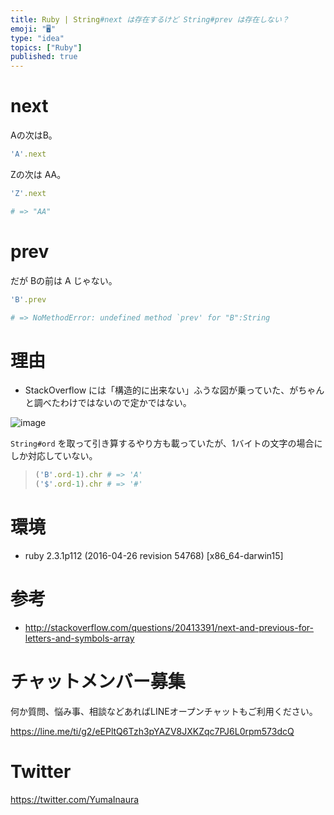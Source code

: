```yaml
---
title: Ruby | String#next は存在するけど String#prev は存在しない？
emoji: "🖥"
type: "idea"
topics: ["Ruby"]
published: true
---
```


# next

Aの次はB。

```rb
'A'.next
```

Zの次は AA。

```rb
'Z'.next

# => "AA"
```

# prev

だが Bの前は A じゃない。

```rb
'B'.prev

# => NoMethodError: undefined method `prev' for "B":String
```

# 理由

- StackOverflow には「構造的に出来ない」ふうな図が乗っていた、がちゃんと調べたわけではないので定かではない。

![image](https://qiita-image-store.s3.amazonaws.com/0/89618/6432b103-5a91-2942-e7fc-2d8667905a82.png)

`String#ord` を取って引き算するやり方も載っていたが、1バイトの文字の場合にしか対応していない。

>```rb
>('B'.ord-1).chr # => 'A'
>('$'.ord-1).chr # => '#'
>```

# 環境

- ruby 2.3.1p112 (2016-04-26 revision 54768) [x86_64-darwin15]

# 参考

- http://stackoverflow.com/questions/20413391/next-and-previous-for-letters-and-symbols-array








<!-- Update From Qiita API -->

# チャットメンバー募集


何か質問、悩み事、相談などあればLINEオープンチャットもご利用ください。

https://line.me/ti/g2/eEPltQ6Tzh3pYAZV8JXKZqc7PJ6L0rpm573dcQ





# Twitter


https://twitter.com/YumaInaura


<!-- Update From Qiita API -->



